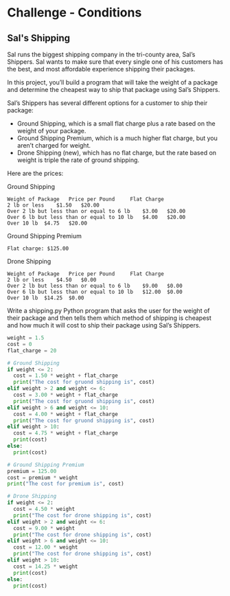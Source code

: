 ﻿# Challenge - Conditions

## Sal's Shipping

Sal runs the biggest shipping company in the tri-county area, Sal’s Shippers. Sal wants to make sure that every single one of his customers has the best, and most affordable experience shipping their packages.

In this project, you’ll build a program that will take the weight of a package and determine the cheapest way to ship that package using Sal’s Shippers.

Sal’s Shippers has several different options for a customer to ship their package:

  -  Ground Shipping, which is a small flat charge plus a rate based on the weight of your package.
  -  Ground Shipping Premium, which is a much higher flat charge, but you aren’t charged for weight.
  -  Drone Shipping (new), which has no flat charge, but the rate based on weight is triple the rate of ground shipping.

Here are the prices:

Ground Shipping

    Weight of Package 	Price per Pound 	Flat Charge
    2 lb or less 	$1.50 	$20.00
    Over 2 lb but less than or equal to 6 lb 	$3.00 	$20.00
    Over 6 lb but less than or equal to 10 lb 	$4.00 	$20.00
    Over 10 lb 	$4.75 	$20.00

Ground Shipping Premium

    Flat charge: $125.00

Drone Shipping

    Weight of Package 	Price per Pound 	Flat Charge
    2 lb or less 	$4.50 	$0.00
    Over 2 lb but less than or equal to 6 lb 	$9.00 	$0.00
    Over 6 lb but less than or equal to 10 lb 	$12.00 	$0.00
    Over 10 lb 	$14.25 	$0.00

Write a shipping.py Python program that asks the user for the weight of their package and then tells them which method of shipping is cheapest and how much it will cost to ship their package using Sal’s Shippers.

```py
weight = 1.5
cost = 0
flat_charge = 20

# Ground Shipping
if weight <= 2:
  cost = 1.50 * weight + flat_charge
  print("The cost for gruond shipping is", cost)
elif weight > 2 and weight <= 6:
  cost = 3.00 * weight + flat_charge
  print("The cost for gruond shipping is", cost)
elif weight > 6 and weight <= 10:
  cost = 4.00 * weight + flat_charge
  print("The cost for gruond shipping is", cost)
elif weight > 10:
  cost = 4.75 * weight + flat_charge
  print(cost)
else:
  print(cost)

# Ground Shipping Premium
premium = 125.00
cost = premium * weight
print("The cost for premium is", cost)

# Drone Shipping
if weight <= 2:
  cost = 4.50 * weight
  print("The cost for drone shipping is", cost)
elif weight > 2 and weight <= 6:
  cost = 9.00 * weight
  print("The cost for drone shipping is", cost)
elif weight > 6 and weight <= 10:
  cost = 12.00 * weight
  print("The cost for drone shipping is", cost)
elif weight > 10:
  cost = 14.25 * weight
  print(cost)
else:
  print(cost)
```


